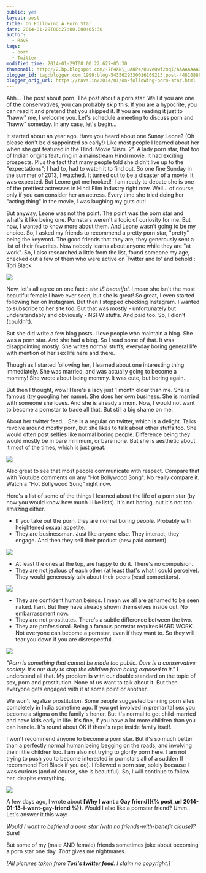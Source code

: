 ```yaml
---
public: yes
layout: post
title: On Following A Porn Star
date: 2014-01-29T00:27:00.000+05:30
author:
  - RavS
tags:
  - porn
  - Twitter
modified_time: 2014-01-29T08:00:22.627+05:30
thumbnail: http://2.bp.blogspot.com/-7P4XN\_uAOP4/UuVeQwf2nqI/AAAAAAAADhQ/CjQKY5HXfso/s72-c/Screenshot+from+2014+01+27+00+15+10.png
blogger_id: tag:blogger.com,1999:blog-5435629330016169213.post-4481088894203190655
blogger_orig_url: https://ravs.in/2014/01/on-following-porn-star.html
---
```


Ahh... The post about porn. The post about a porn star. Well if you are one of the conservatives, you can probably skip this. If you are a hypocrite, you can read it and pretend that you skipped it. If you are reading it just to "haww" me, I welcome you. Let's schedule a meeting to discuss porn and "haww" someday. In any case, let's begin...  

  

It started about an year ago. Have you heard about one Sunny Leone? (Oh please don't be disappointed so early!) Like most people I learned about her when she got featured in the Hindi Movie "Jism  2". A lady porn star, that too of Indian origins featuring in a mainstream Hindi movie. It had exciting prospects. Plus the fact that many people told she didn't live up to the "expectations"; I had to, had to watch it to find out. So one fine Sunday in the summer of 2013, I watched. It turned out to be a disaster of a movie. It was expected. But Leone got me hooked!  I am ready to debate she is one of the prettiest actresses in Hindi Film Industry right now. Well... of course, only if you can consider her an actress. Every time she tried doing her "acting thing" in the movie, I was laughing my guts out!

  

But anyway, Leone was not the point. The point was the porn star and what's it like being one. Pornstars weren't a topic of curiosity for me. But now, I wanted to know more about them. And Leone wasn't going to be my choice. So, I asked my friends to recommend a pretty porn star, "pretty" being the keyword. The good friends that they are, they generously sent a list of their favorites. Now nobody learns about anyone while they are "at work". So, I also researched a little from the list, found someone my age, checked out a few of them who were active on Twitter and lo' and behold : Tori Black.

  

[![](http://2.bp.blogspot.com/-7P4XN_uAOP4/UuVeQwf2nqI/AAAAAAAADhQ/CjQKY5HXfso/s1600/Screenshot+from+2014+01+27+00+15+10.png)](http://2.bp.blogspot.com/-7P4XN_uAOP4/UuVeQwf2nqI/AAAAAAAADhQ/CjQKY5HXfso/s1600/Screenshot+from+2014+01+27+00+15+10.png)

  

Now, let's all agree on one fact : _she IS beautiful_. I mean she isn't the most beautiful female I have ever seen, but she is great! So great, I even started following her on Instagram. But then I stopped checking Instagram. I wanted to subscribe to her site too. But that was mostly - unfortunately but understandably and obviously - NSFW stuffs. And paid too. So, I didn't (couldn't). 

  

But she did write a few blog posts. I love people who maintain a blog. She was a porn star. And she had a blog. So I read some of that. It was disappointing mostly. She writes normal stuffs, everyday boring general life with mention of her sex life here and there. 

  

Though as I started following her, I learned about one interesting thing immediately. She was married, and was actually going to become a mommy! She wrote about being mommy. It was cute, but boring again. 

  

But then I thought, wow! Here's a lady just 1 month older than me. She is famous (try googling her name). She does her own business. She is married with someone she loves. And she is already a mom. Now, I would not want to become a pornstar to trade all that. But still a big shame on me. 

  

About her twitter feed... She is a regular on twitter, which is a delight. Talks revolve around mostly porn, but she likes to talk about other stuffs too. She would often post selfies like normal boring people. Difference being they would mostly be in bare minimum, or bare none. But she is aesthetic about it most of the times, which is just great.

  

[![](http://3.bp.blogspot.com/-_ZlzaWqI6rY/UuVi2KtqIqI/AAAAAAAADhw/6zfTtgcXqnc/s1600/Screenshot+from+2014-01-27+00:07:47.png)](http://3.bp.blogspot.com/-_ZlzaWqI6rY/UuVi2KtqIqI/AAAAAAAADhw/6zfTtgcXqnc/s1600/Screenshot+from+2014-01-27+00:07:47.png)

  
Also great to see that most people communicate with respect. Compare that with Youtube comments on any "Hot Bollywood Song". No really compare it. Watch a "Hot Bollywood Song" right now.  

  

Here's a list of some of the things I learned about the life of a porn star (by now you would know how much I like lists). It's not boring, but it's not too amazing either. 

-   If you take out the porn, they are normal boring people. Probably with heightened sexual appetite.
-   They are businessman. Just like anyone else. They interact, they engage. And then they sell their product (new paid content).

[![](http://2.bp.blogspot.com/-7WBhQKOY4dg/UuVj44LT8pI/AAAAAAAADh8/14LmSXWLiXA/s1600/Screenshot+from+2014-01-27+00%253A16%253A32.png)](http://2.bp.blogspot.com/-7WBhQKOY4dg/UuVj44LT8pI/AAAAAAAADh8/14LmSXWLiXA/s1600/Screenshot+from+2014-01-27+00%253A16%253A32.png)

-   At least the ones at the top, are happy to do it. There's no compulsion.
-   They are not jealous of each other (at least that's what I could perceive). They would generously talk about their peers (read competitors). 

[![](http://4.bp.blogspot.com/-hXcE-hzpcj0/UuVhmiq-1aI/AAAAAAAADho/x8cmI57sra8/s1600/Screenshot+from+2014-01-26+23:58:06.png)](http://4.bp.blogspot.com/-hXcE-hzpcj0/UuVhmiq-1aI/AAAAAAAADho/x8cmI57sra8/s1600/Screenshot+from+2014-01-26+23:58:06.png)

-   They are confident human beings. I mean we all are ashamed to be seen naked. I am. But they have already shown themselves inside out. No embarrassment now. 
-   They are not prostitutes. There's a subtle difference between the two.
-   They are professional. Being a famous pornstar requires HARD WORK. Not everyone can become a pornstar, even if they want to. So they will tear you down if you are disrespectful. 

[![](http://3.bp.blogspot.com/-dJ-O9GPn_EE/UuVgZt8NvEI/AAAAAAAADhg/O1lwQb17gP8/s1600/Screenshot+from+2014-01-27+00:15:40.png)](http://3.bp.blogspot.com/-dJ-O9GPn_EE/UuVgZt8NvEI/AAAAAAAADhg/O1lwQb17gP8/s1600/Screenshot+from+2014-01-27+00:15:40.png)

  

  

_"Porn is something that cannot be made too public. Ours is a conservative society. It's our duty to stop the children from being exposed to it_." I understand all that. My problem is with our double standard on the topic of sex, porn and prostitution. None of us want to talk about it. But then everyone gets engaged with it at some point or another. 

  

We won't legalize prostitution. Some people suggested banning porn sites completely in India sometime ago. If you get involved in premarital sex you become a stigma on the family's honor. But it's normal to get child-married and have kids early in life. It's fine, if you have a lot more children than you can handle. It's round about OK if there's rape inside family itself.

  

I won't recommend anyone to become a porn star. But it's so much better than a perfectly normal human being begging on the roads, and involving their little children too. I am also not trying to glorify porn here. I am not trying to push you to become interested in pornstars all of a sudden (I recommend Tori Black if you do). I followed a porn star, solely because I was curious (and of course, she is beautiful). So, I will continue to follow her, despite everything.

  

[![](http://3.bp.blogspot.com/-NtbCBVPRTLk/UuVezWJE3DI/AAAAAAAADhY/JAR7PgwbRI8/s1600/Screenshot+from+2014-01-27+00:07:55.png)](http://3.bp.blogspot.com/-NtbCBVPRTLk/UuVezWJE3DI/AAAAAAAADhY/JAR7PgwbRI8/s1600/Screenshot+from+2014-01-27+00:07:55.png)

  

  

A few days ago, I wrote about **[Why I want a Gay friend]({% post_url 2014-01-13-i-want-gay-friend %})**. Would I also like a pornstar friend? Umm.. Let's answer it this way:

_Would I want to befriend a porn star (with no friends-with-benefit clause)?_ Sure!

But some of my (male AND female) friends sometimes joke about becoming a porn star one day. _That_ gives me nightmares.  
  
  
_\[All pictures taken from **[Tori's twitter feed](https://twitter.com/misstoriblack)**. I claim no copyright.\]_
